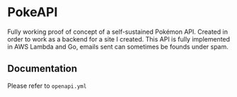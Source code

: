 # PokeAPI
Fully working proof of concept of a self-sustained Pokémon API. Created in order to work as a backend for a site I created.
This API is fully implemented in AWS Lambda and Go, emails sent can sometimes be founds under spam.

## Documentation
Please refer to ```openapi.yml```
